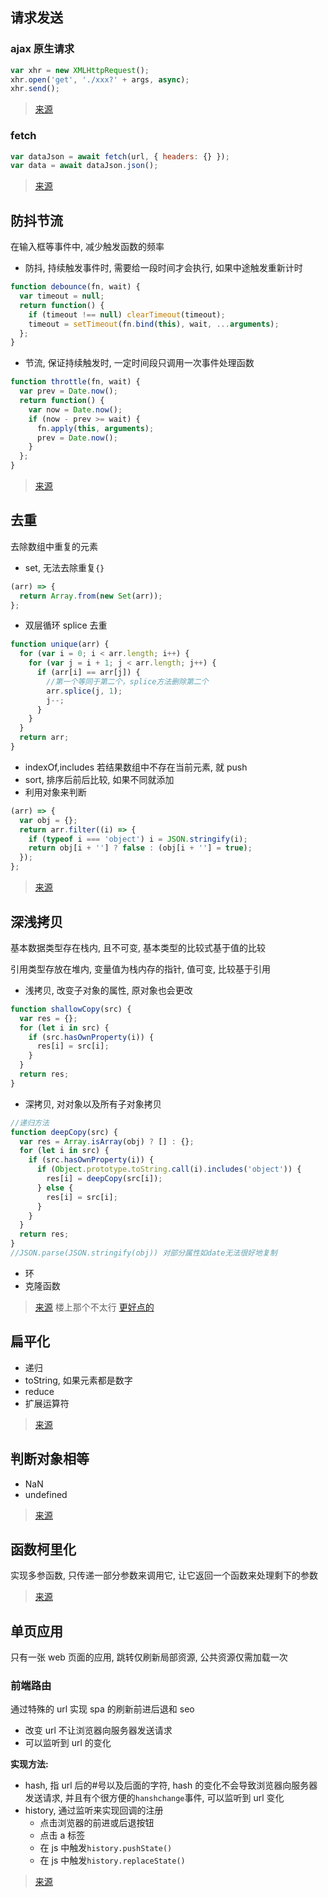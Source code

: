 ## 请求发送

### ajax 原生请求

```javascript
var xhr = new XMLHttpRequest();
xhr.open('get', './xxx?' + args, async);
xhr.send();
```

> [来源](https://developer.mozilla.org/zh-CN/docs/Web/API/XMLHttpRequest/Using_XMLHttpRequest)

### fetch

```javascript
var dataJson = await fetch(url, { headers: {} });
var data = await dataJson.json();
```

> [来源](https://developer.mozilla.org/zh-CN/docs/Web/API/Fetch_API/Using_Fetch)

## 防抖节流

在输入框等事件中, 减少触发函数的频率

- 防抖, 持续触发事件时, 需要给一段时间才会执行, 如果中途触发重新计时

```javascript
function debounce(fn, wait) {
  var timeout = null;
  return function() {
    if (timeout !== null) clearTimeout(timeout);
    timeout = setTimeout(fn.bind(this), wait, ...arguments);
  };
}
```

- 节流, 保证持续触发时, 一定时间段只调用一次事件处理函数

```javascript
function throttle(fn, wait) {
  var prev = Date.now();
  return function() {
    var now = Date.now();
    if (now - prev >= wait) {
      fn.apply(this, arguments);
      prev = Date.now();
    }
  };
}
```

> [来源](https://juejin.im/post/5b8de829f265da43623c4261)

## 去重

去除数组中重复的元素

- set, 无法去除重复`{}`

```javascript
(arr) => {
  return Array.from(new Set(arr));
};
```

- 双层循环 splice 去重

```javascript
function unique(arr) {
  for (var i = 0; i < arr.length; i++) {
    for (var j = i + 1; j < arr.length; j++) {
      if (arr[i] == arr[j]) {
        //第一个等同于第二个，splice方法删除第二个
        arr.splice(j, 1);
        j--;
      }
    }
  }
  return arr;
}
```

- indexOf,includes 若结果数组中不存在当前元素, 就 push
- sort, 排序后前后比较, 如果不同就添加
- 利用对象来判断

```javascript
(arr) => {
  var obj = {};
  return arr.filter((i) => {
    if (typeof i === 'object') i = JSON.stringify(i);
    return obj[i + ''] ? false : (obj[i + ''] = true);
  });
};
```

> [来源](https://segmentfault.com/a/1190000016418021)

## 深浅拷贝

基本数据类型存在栈内, 且不可变, 基本类型的比较式基于值的比较

引用类型存放在堆内, 变量值为栈内存的指针, 值可变, 比较基于引用

- 浅拷贝, 改变子对象的属性, 原对象也会更改

```javascript
function shallowCopy(src) {
  var res = {};
  for (let i in src) {
    if (src.hasOwnProperty(i)) {
      res[i] = src[i];
    }
  }
  return res;
}
```

- 深拷贝, 对对象以及所有子对象拷贝

```javascript
//递归方法
function deepCopy(src) {
  var res = Array.isArray(obj) ? [] : {};
  for (let i in src) {
    if (src.hasOwnProperty(i)) {
      if (Object.prototype.toString.call(i).includes('object')) {
        res[i] = deepCopy(src[i]);
      } else {
        res[i] = src[i];
      }
    }
  }
  return res;
}
//JSON.parse(JSON.stringify(obj)) 对部分属性如date无法很好地复制
```

- 环
- 克隆函数

> [来源](https://juejin.im/post/59ac1c4ef265da248e75892b) 楼上那个不太行 [更好点的](https://juejin.im/post/5b235b726fb9a00e8a3e4e88)

## 扁平化

- 递归
- toString, 如果元素都是数字
- reduce
- 扩展运算符

> [来源](https://juejin.im/post/59716f15f265da6c4c500fc7)

## 判断对象相等

- NaN
- undefined

> [来源](https://github.com/mqyqingfeng/Blog/issues/41)

## 函数柯里化

实现多参函数, 只传递一部分参数来调用它, 让它返回一个函数来处理剩下的参数

> [来源](https://juejin.im/post/5af13664f265da0ba266efcf)

## 单页应用

只有一张 web 页面的应用, 跳转仅刷新局部资源, 公共资源仅需加载一次

### 前端路由

通过特殊的 url 实现 spa 的刷新前进后退和 seo

- 改变 url 不让浏览器向服务器发送请求
- 可以监听到 url 的变化

**实现方法:**

- hash, 指 url 后的#号以及后面的字符, hash 的变化不会导致浏览器向服务器发送请求, 并且有个很方便的`hanshchange`事件, 可以监听到 url 变化
- history, 通过监听来实现回调的注册
  - 点击浏览器的前进或后退按钮
  - 点击 a 标签
  - 在 js 中触发`history.pushState()`
  - 在 js 中触发`history.replaceState()`

> [来源](https://juejin.im/post/5d2d19ccf265da1b7f29b05f)
